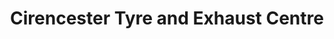 ---
title: "Cirencester Tyre and Exhaust Centre"
url: /cirencester/cirencester-tyre-and-exhaust-centre/
shop: car repair
---